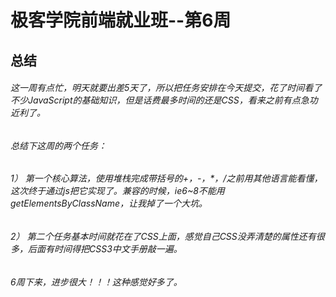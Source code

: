 # 极客学院前端就业班--第6周
## 总结

###### 这一周有点忙，明天就要出差5天了，所以把任务安排在今天提交，花了时间看了不少JavaScript的基础知识，但是话费最多时间的还是CSS，看来之前有点急功近利了。

###### 总结下这周的两个任务：
###### 1）	第一个核心算法，使用堆栈完成带括号的+，-，*，/之前用其他语言能看懂，这次终于通过js把它实现了。兼容的时候，ie6~8不能用getElementsByClassName，让我掉了一个大坑。

###### 2）	第二个任务基本时间就花在了CSS上面，感觉自己CSS没弄清楚的属性还有很多，后面有时间得把CSS3中文手册敲一遍。

###### 6周下来，进步很大！！！这种感觉好多了。